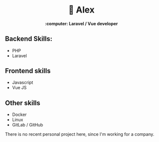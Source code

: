 <h1 align="center">👋 Alex</h1>
<h4 align="center">:computer: Laravel / Vue developer</h4>

## Backend Skills:
- PHP
- Laravel

## Frontend skills
- Javascript
- Vue JS

## Other skills
- Docker
- Linux
- GitLab / GitHub

There is no recent personal project here, since I'm working for a company.
